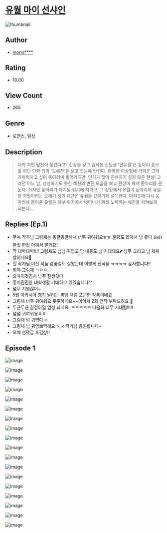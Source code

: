 # [유월 마이 선샤인](https://comic.naver.com/challenge/list?titleId=810087)
![thumbnail](https://image-comic.pstatic.net/user_contents_data/challenge_comic/2023/05/23/286126/upload_7017228569021067621_480x623.jpeg)

## Author
- [mono****](https://comic.naver.com/artistTitle?id=286126)

## Rating
- 10.00

## View Count
- 265

## Genre
- 로맨스, 일상

## Description
> 대학 가면 남친이 생긴다고? 환상을 갖고 입학한 신입생 '안유월'은 동아리 홍보를 하던 만화 학과 '도해찬'을 보고 첫눈에 반한다. 완벽한 이상형에 가까운 그와 가까워지고 싶어 동아리에 들어가지만, 인기가 많아 친해지기 쉽지 않은 현실! 그러던 어느 날, 상상하지도 못한 해찬의 반전 모습을 보고 환상이 깨져 동아리를 관둔다. 하지만 동아리가 폐지될 위기에 처하고, 그 상황에서 유월이 동아리의 유일한 희망이라는 오해가 생겨 해찬은 유월을 끈질기게 설득한다. 마지못해 다시 동아리에 들어온 유월은 폐부 위기에서 벗어나기 위해 노력하는 해찬을 지켜보게 되는데...

## Replies (Ep.1)
- 무녹 작가님 그림체는 동글동글해서 너무 귀여워요ㅠㅠ 분량도 많아서 넘 좋다 👍👍한컷 한컷 아껴서 볼게요!
- 꺅 대박대박!!!! 그림체도 넘넘 귀엽고 담 내용도 넘 기대돼요💕 남주 그리고 넘 제취향이네요🤭
- 헐 작가님 이전 작품 같꽃걸도 잘봤는데 이렇게 신작을 ㅠㅠㅠㅠ 감사합니다!!
- 뭐야 그림체 ㄱㅇㅇ..
- 오마이갓김치 남주 잘생겻다
- 흥미진진한 대학생활 기대하고 있겠습니다^^
- 넘무 기엽잖어~
- 5월 아카시아 향기 날리는 봄밤 처럼 포근한 작품이네요
- 그림체 너무 귀여워요 풋풋하네요~~이어서 2화 연작 부탁드려요 🙏
- 두근두근 감정이입 엄청 되네요. ㅋㅋㅋㅋㅋ 다음화 너무 기대됨!!!!!
- 넘넘 귀여워용ㅎㅎ
- 그림체 넘 귀엽다 🔥
- 그림체 넘 귀염뽀쨕해요 >_< 작가님 응원합니다~
- 오예 선댓글 후감상!!

## Episode 1
![image](https://image-comic.pstatic.net/user_contents_data/challenge_comic/2023/05/26/286126/upload_3977582691325784934.jpeg)

![image](https://image-comic.pstatic.net/user_contents_data/challenge_comic/2023/05/26/286126/upload_3487022388731917361.jpeg)

![image](https://image-comic.pstatic.net/user_contents_data/challenge_comic/2023/05/26/286126/upload_3834645088793342521.jpeg)

![image](https://image-comic.pstatic.net/user_contents_data/challenge_comic/2023/05/23/286126/upload_4122540100983076921.jpeg)

![image](https://image-comic.pstatic.net/user_contents_data/challenge_comic/2023/05/23/286126/upload_7365127263613313637.jpeg)

![image](https://image-comic.pstatic.net/user_contents_data/challenge_comic/2023/05/23/286126/upload_7076343793706021169.jpeg)

![image](https://image-comic.pstatic.net/user_contents_data/challenge_comic/2023/05/23/286126/upload_7233123384323945061.jpeg)

![image](https://image-comic.pstatic.net/user_contents_data/challenge_comic/2023/05/23/286126/upload_3558178391757762916.jpeg)

![image](https://image-comic.pstatic.net/user_contents_data/challenge_comic/2023/05/23/286126/upload_3761685701896659254.jpeg)

![image](https://image-comic.pstatic.net/user_contents_data/challenge_comic/2023/05/23/286126/upload_3545799875943163489.jpeg)

![image](https://image-comic.pstatic.net/user_contents_data/challenge_comic/2023/05/23/286126/upload_7147838661947974453.jpeg)

![image](https://image-comic.pstatic.net/user_contents_data/challenge_comic/2023/05/23/286126/upload_7089006873347896933.jpeg)

![image](https://image-comic.pstatic.net/user_contents_data/challenge_comic/2023/05/23/286126/upload_7090183556981678691.jpeg)

![image](https://image-comic.pstatic.net/user_contents_data/challenge_comic/2023/05/23/286126/upload_7162242044356081976.jpeg)

![image](https://image-comic.pstatic.net/user_contents_data/challenge_comic/2023/05/23/286126/upload_7378359881003775540.jpeg)

![image](https://image-comic.pstatic.net/user_contents_data/challenge_comic/2023/05/23/286126/upload_3474584519924868454.jpeg)

![image](https://image-comic.pstatic.net/user_contents_data/challenge_comic/2023/05/23/286126/upload_7077750301761300070.jpeg)

![image](https://image-comic.pstatic.net/user_contents_data/challenge_comic/2023/05/23/286126/upload_3486403376553474354.jpeg)
